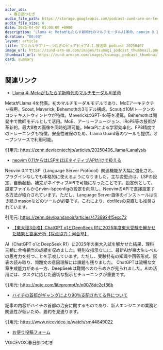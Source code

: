 ```yaml
---
actor_ids:
  - 春日部つむぎ
audio_file_path: https://storage.googleapis.com/podcast-zund-arm-on-tech/audio/マジカルラブリー☆つむぎのピュアピュアA.I.放送局_podcast_20250407.mp3
audio_file_size: 0
date: 2025-04-07 05:00:00 +0900
description: 'Llama 4: Metaがもたらす新時代のマルチモーダルAI革命、neovim 0.11からはLSPをほぼネイティブAPIだけで扱える、【東大理3合格】ChatGPT o1とDeepSeek R1に2025年度東大受験を解かせた結果と答案分析【採点協力：河合塾】、ハイチの首都がギャングにより90％支配されてる件について'
duration: "00:00"
layout: article
title: マジカルラブリー☆つむぎのピュアピュアA.I.放送局 podcast 20250407
image_url: https://zund-arm-on.com/images/tsumugi_podcast_thumbnail.png
thumbnail_url: https://zund-arm-on.com/images/tsumugi_podcast_thumbnail.png
card: summary
---
```


## 関連リンク


- [Llama 4: Metaがもたらす新時代のマルチモーダルAI革命](https://zenn.dev/acntechjp/articles/20250406_llama4_analysis)  


MetaがLlama 4を発表。初のマルチモーダルモデルであり、MoEアーキテクチャ採用。Scout, Maverick, Behemothの3モデル構成。Scoutは10Mトークンのコンテキストウィンドウが特徴。MaverickはGPT-4o等を凌駕。Behemothは開発中で教師モデルとして活用。MoE、アーリーフュージョン、iRoPE等の技術が革新的。最大8枚の画像を同時処理可能。MetaPによる学習効率化、FP8精度でのトレーニングも特徴。安全性確保のため、Llama Guard等のツールも提供。オープンソースで利用可能。


引用元: https://zenn.dev/acntechjp/articles/20250406_llama4_analysis


- [neovim 0.11からはLSPをほぼネイティブAPIだけで扱える](https://zenn.dev/pandanoir/articles/4736924f5ecc72)  


Neovim 0.11でLSP（Language Server Protocol）関連機能が大幅に強化され、プラグインなしでも本格的に使えるようになりました。主な変更点は、LSPの設定、自動起動、補完がネイティブAPIで可能になったことです。設定例として、設定ファイルからnvim-lspconfigの設定を削除し、NeovimのAPIで直接設定する方法が紹介されています。ただし、Language Server自体のインストールは引き続きmasonなどのツールが必要です。これにより、dotfilesの見直しも推奨されています。


引用元: https://zenn.dev/pandanoir/articles/4736924f5ecc72


- [【東大理3合格】ChatGPT o1とDeepSeek R1に2025年度東大受験を解かせた結果と答案分析【採点協力：河合塾】](https://note.com/lifeprompt/n/n0078de2ef36b)  


AI（ChatGPT o1とDeepSeek R1）に2025年の東大入試を解かせた結果、理科三類に合格相当の成績を収めました。特別な指示なしに、最新AIが東大生レベルの思考力を持つことを示唆しています。ただし、受験特有の知識や回答形式、図表の読み取り、問題文の意図理解には課題も残りました。
ChatGPTは流暢な文章生成能力がある一方、DeepSeekは難問へのひらめきが見られました。AIの活用には、タスクに応じた適切な指示とチューニングが重要です。


引用元: https://note.com/lifeprompt/n/n0078de2ef36b


- [ハイチの首都がギャングにより90％支配されてる件について](https://www.nicovideo.jp/watch/sm44849022)  


記事の内容がハイチの首都の治安に関するものであり、新人エンジニアの業務と関連性が低いため、要約を見送ります。


引用元: https://www.nicovideo.jp/watch/sm44849022



- [お便り投稿フォーム](https://forms.gle/ffg4JTfqdiqK62qf9)

VOICEVOX:春日部つむぎ
